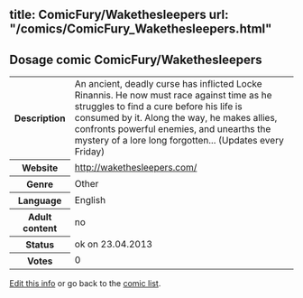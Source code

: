 title: ComicFury/Wakethesleepers
url: "/comics/ComicFury_Wakethesleepers.html"
---
Dosage comic ComicFury/Wakethesleepers
-----------------------------------------

<table class="comicinfo">
<tr>
<th>Description</th><td>An ancient, deadly curse has inflicted Locke Rinannis. He now must race against time as he struggles to find a cure before his life is consumed by it. Along the way, he makes allies, confronts powerful enemies, and unearths the mystery of a lore long forgotten... (Updates every Friday)</td>
</tr>
<tr>
<th>Website</th><td><a href="http://wakethesleepers.com/">http://wakethesleepers.com/</a></td>
</tr>
<tr>
<th>Genre</th><td>Other</td>
</tr>
<tr>
<th>Language</th><td>English</td>
</tr>
<tr>
<th>Adult content</th><td>no</td>
</tr>
<tr>
<th>Status</th><td>ok on 23.04.2013</td>
</tr>
<tr>
<th>Votes</th><td>0</div></td>
</tr>
</table>

[Edit this info](/comics/ComicFury_Wakethesleepers_edit.html) or go back to the [comic list](../comic-index.html).
